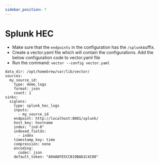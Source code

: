 ```yaml
---
sidebar_position: 7
---
```


# Splunk HEC

- Make sure that the `endpoints` in the configuration has the `/splunk`suffix. 
- Create a vector.yaml file which will contain the configurations. Add the below configuration code to vector.yaml file
- Run the command: `vector --config vector.yaml`
```
data_dir: /opt/homebrew/var/lib/vector/
sources:
  my_source_id:
    type: demo_logs
    format: json
    count: 1
sinks:
  siglens:
    type: splunk_hec_logs
    inputs:
      - my_source_id
    endpoint: http://localhost:8081/splunk/
    host_key: hostname
    index: "ind-0"
    indexed_fields:
      - index
    timestamp_key: time
    compression: none
    encoding:
      codec: json
    default_token: "A94A8FE5CCB19BA61C4C08"

```